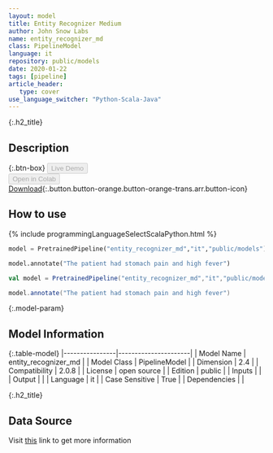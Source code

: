 ```yaml
---
layout: model
title: Entity Recognizer Medium
author: John Snow Labs
name: entity_recognizer_md
class: PipelineModel
language: it
repository: public/models
date: 2020-01-22
tags: [pipeline]
article_header:
   type: cover
use_language_switcher: "Python-Scala-Java"
---
```


{:.h2_title}
## Description 




{:.btn-box}
<button class="button button-orange" disabled>Live Demo</button><br/><button class="button button-orange" disabled>Open in Colab</button><br/>[Download](https://s3.amazonaws.com/auxdata.johnsnowlabs.com/public/models/entity_recognizer_md_it_2.0.8_2.4_1579722834033.zip){:.button.button-orange.button-orange-trans.arr.button-icon}<br/>

## How to use 
<div class="tabs-box" markdown="1">

{% include programmingLanguageSelectScalaPython.html %}

```python
model = PretrainedPipeline("entity_recognizer_md","it","public/models")

model.annotate("The patient had stomach pain and high fever")
```

```scala
val model = PretrainedPipeline("entity_recognizer_md","it","public/models")

model.annotate("The patient had stomach pain and high fever")
```
</div>



{:.model-param}
## Model Information
{:.table-model}
|----------------|----------------------|
| Model Name     | entity_recognizer_md |
| Model Class    | PipelineModel        |
| Dimension      | 2.4                  |
| Compatibility  | 2.0.8                |
| License        | open source          |
| Edition        | public               |
| Inputs         |                      |
| Output         |                      |
| Language       | it                   |
| Case Sensitive | True                 |
| Dependencies   |                      |




{:.h2_title}
## Data Source
  
Visit [this]() link to get more information

